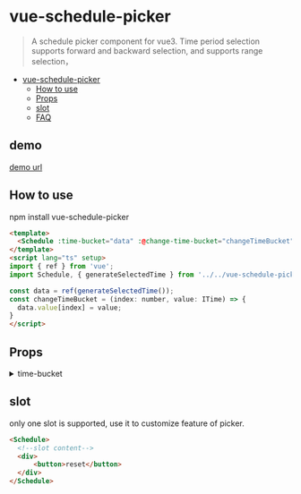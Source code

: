 # vue-schedule-picker

> A schedule picker component for vue3.
Time period selection supports forward and backward selection, and supports range selection，

- [vue-schedule-picker](#vue-schedule-picker)
  - [How to use](#how-to-use)
  - [Props](#props)
  - [slot](#slot)
  - [FAQ](#faq)

## demo
[demo url](https://wanghangit.github.io/vue-schedule-picker/index.html)

## How to use

npm install vue-schedule-picker

```html
<template>
  <Schedule :time-bucket="data" :@change-time-bucket="changeTimeBucket" />
</template>
<script lang="ts" setup>
import { ref } from 'vue';
import Schedule, { generateSelectedTime } from '../../vue-schedule-picker/src/index';

const data = ref(generateSelectedTime());
const changeTimeBucket = (index: number, value: ITime) => {
  data.value[index] = value;
}
</script>
```

## Props
<details>
<summary>time-bucket</summary>
  <table>
    <thead>
      <tr>
          <th>Name</th>
          <th>Type</th>
          <th>Default</th>
          <th>Description</th>
      </tr>
    </thead>
    <tbody>
      <tr>
        <td><code>width</code></td>
        <td>number</td>
        <td>20</td>
        <td>The width of the table td</td>
      </tr>
      <tr>
        <td><code>height</code></td>
        <td>number</td>
        <td>40</td>
        <td>The height of the table td</td>
      </tr>
      <tr>
        <td><code>activeColor</code></td>
        <td>string</td>
        <td>rgba(48, 130, 224, 0.6)</td>
        <td>The active color of the table td</td>
      </tr>
      <tr>
        <td><code>rangeColor</code></td>
        <td>string</td>
        <td>rgba(100, 255, 100, 0.5)</td>
        <td>The color of the selection range</td>
      </tr>
      <tr>
        <td><code>mode</code></td>
        <td>'hour' | 'half-hour'</td>
        <td>'half-hour'</td>
        <td>The mode of picker use to set unit of time period</td>
      </tr>
      <tr>
        <td><code>emptyText</code></td>
        <td>string</td>
        <td>当前日期未选择数据</td>
        <td>Preview component text when no data has selected</td>
      </tr>
      <tr>
        <td><code>showPreview</code></td>
        <td>boolean</td>
        <td>true</td>
        <td>The flag decide show Preview component</td>
      </tr>
    </tbody>
  </table>
</details>

## slot
only one slot is supported, use it to customize feature of picker.

```html
<Schedule>
  <!--slot content-->
  <div>
      <button>reset</button>
  </div>
</Schedule>
```






